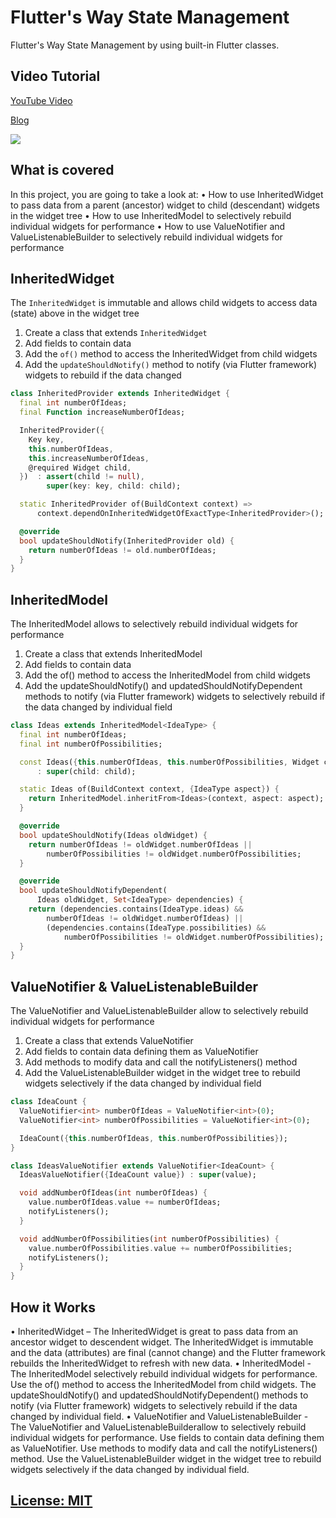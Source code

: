 # Flutter's Way State Management
Flutter's Way State Management by using built-in Flutter classes.

## Video Tutorial
[YouTube Video](https://youtu.be/Dw6xGvzcF14)

[Blog](https://jedipixels.dev/flutters-way-state-management)

![](readmeassets/state-management-active.gif)

## What is covered
In this project, you are going to take a look at:
• How to use InheritedWidget to pass data from a parent (ancestor) widget to child (descendant) widgets in the widget tree
• How to use InheritedModel to selectively rebuild individual widgets for performance
• How to use ValueNotifier and ValueListenableBuilder to selectively rebuild individual widgets for performance

## InheritedWidget
  The `InheritedWidget` is immutable and allows child widgets to access data (state) above in the widget tree
  1. Create a class that extends `InheritedWidget`
  2. Add fields to contain data
  3. Add the `of()` method to access the InheritedWidget from child widgets
  4. Add the `updateShouldNotify()` method to notify (via Flutter framework) widgets to rebuild if the data changed

```dart
class InheritedProvider extends InheritedWidget {
  final int numberOfIdeas;
  final Function increaseNumberOfIdeas;

  InheritedProvider({
    Key key,
    this.numberOfIdeas,
    this.increaseNumberOfIdeas,
    @required Widget child,
  })  : assert(child != null),
        super(key: key, child: child);

  static InheritedProvider of(BuildContext context) =>
      context.dependOnInheritedWidgetOfExactType<InheritedProvider>();

  @override
  bool updateShouldNotify(InheritedProvider old) {
    return numberOfIdeas != old.numberOfIdeas;
  }
}
```

## InheritedModel
  The InheritedModel allows to selectively rebuild individual widgets for performance
  1. Create a class that extends InheritedModel
  2. Add fields to contain data
  3. Add the of() method to access the InheritedModel from child widgets
  4. Add the updateShouldNotify() and updatedShouldNotifyDependent methods to notify (via Flutter framework) widgets to selectively rebuild if the data changed by individual field

```dart
class Ideas extends InheritedModel<IdeaType> {
  final int numberOfIdeas;
  final int numberOfPossibilities;

  const Ideas({this.numberOfIdeas, this.numberOfPossibilities, Widget child})
      : super(child: child);

  static Ideas of(BuildContext context, {IdeaType aspect}) {
    return InheritedModel.inheritFrom<Ideas>(context, aspect: aspect);
  }

  @override
  bool updateShouldNotify(Ideas oldWidget) {
    return numberOfIdeas != oldWidget.numberOfIdeas ||
        numberOfPossibilities != oldWidget.numberOfPossibilities;
  }

  @override
  bool updateShouldNotifyDependent(
      Ideas oldWidget, Set<IdeaType> dependencies) {
    return (dependencies.contains(IdeaType.ideas) &&
        numberOfIdeas != oldWidget.numberOfIdeas) ||
        (dependencies.contains(IdeaType.possibilities) &&
            numberOfPossibilities != oldWidget.numberOfPossibilities);
  }
}
```

## ValueNotifier & ValueListenableBuilder
  The ValueNotifier and ValueListenableBuilder allow to selectively rebuild individual widgets for performance
  1. Create a class that extends ValueNotifier
  2. Add fields to contain data defining them as ValueNotifier
  3. Add methods to modify data and call the notifyListeners() method
  4. Add the ValueListenableBuilder widget in the widget tree to rebuild widgets selectively if the data changed by individual field

```dart
class IdeaCount {
  ValueNotifier<int> numberOfIdeas = ValueNotifier<int>(0);
  ValueNotifier<int> numberOfPossibilities = ValueNotifier<int>(0);

  IdeaCount({this.numberOfIdeas, this.numberOfPossibilities});
}

class IdeasValueNotifier extends ValueNotifier<IdeaCount> {
  IdeasValueNotifier({IdeaCount value}) : super(value);

  void addNumberOfIdeas(int numberOfIdeas) {
    value.numberOfIdeas.value += numberOfIdeas;
    notifyListeners();
  }

  void addNumberOfPossibilities(int numberOfPossibilities) {
    value.numberOfPossibilities.value += numberOfPossibilities;
    notifyListeners();
  }
}
```

## How it Works
  • InheritedWidget – The InheritedWidget is great to pass data from an ancestor widget to descendent widget. The InheritedWidget is immutable and the data (attributes) are final (cannot change) and the Flutter framework rebuilds the InheritedWidget to refresh with new data.
  • InheritedModel - The InheritedModel selectively rebuild individual widgets for performance. Use the of() method to access the InheritedModel from child widgets. The updateShouldNotify() and updatedShouldNotifyDependent() methods to notify (via Flutter framework) widgets to selectively rebuild if the data changed by individual field.
  • ValueNotifier and ValueListenableBuilder - The ValueNotifier and ValueListenableBuilderallow to selectively rebuild individual widgets for performance. Use fields to contain data defining them as ValueNotifier. Use methods to modify data and call the notifyListeners() method. Use the ValueListenableBuilder widget in the widget tree to rebuild widgets selectively if the data changed by individual field.


## [License: MIT](LICENSE.md)
